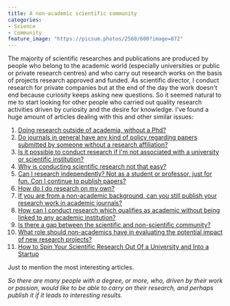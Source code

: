 ```yaml
---
title: A non-academic scientific community
categories:
- Science
- Community
feature_image: "https://picsum.photos/2560/600?image=872"
---
```


The majority of scientific researches and publications are produced by people who belong to the academic world (especially universities or public or private research centres) and who carry out research works on the basis of projects research approved and funded. As scientific director, I conduct research for private companies but at the end of the day the work doesn't end because curiosity keeps asking new questions. So it seemed natural to me to start looking for other people who carried out quality research activities driven by curiosity and the desire for knowledge. I've found a huge amount of articles dealing with this and other similar issues:
1. [Doing research outside of academia, without a Phd?](https://academia.stackexchange.com/questions/531/doing-research-outside-of-academia-without-a-phd)
2. [Do journals in general have any kind of policy regarding papers submitted by someone without a research affiliation?](https://academia.stackexchange.com/questions/385/do-journals-in-general-have-any-kind-of-policy-regarding-papers-submitted-by-som)
3. [Is it possible to conduct research if I'm not associated with a university or scientific institution?](https://www.quora.com/Is-it-possible-to-conduct-research-if-Im-not-associated-with-a-university-or-scientific-institution)
4. [Why is conducting scientific research not that easy?](https://qr.ae/pr7fA4)
5. [Can I research independently? Not as a student or professor, just for fun. Con I continue to publish papers?](https://qr.ae/pr7fAW)
6. [How do I do research on my own?](https://qr.ae/pGUiuE)
7. [If you are from a non-academic background, can you still publish your research work in academic journals?](https://qr.ae/pr7fAJ)
8. [How can I conduct research which qualifies as academic without being linked to any academic institution?](https://qr.ae/pr7fFK)
9. [Is there a gap between the scientific and non-scientific community?](https://www.editage.com/insights/is-there-a-gap-between-the-scientific-and-non-scientific-community)
10. [What role should non-academics have in evaluating the potential impact of new research projects?](https://blogs.lse.ac.uk/impactofsocialsciences/2021/08/25/what-role-should-non-academics-have-in-evaluating-the-potential-impact-of-new-research-projects/)
11. [How to Spin Your Scientific Research Out Of a University and Into a Startup](https://www.ycombinator.com/library/8f-how-to-spin-your-scientific-research-out-of-a-university-and-into-a-startup)

Just to mention the most interesting articles.

*So there are many people with a degree, or more, who, driven by their work or passion, would like to be able to carry on their research, and perhaps publish it if it leads to interesting results.*

